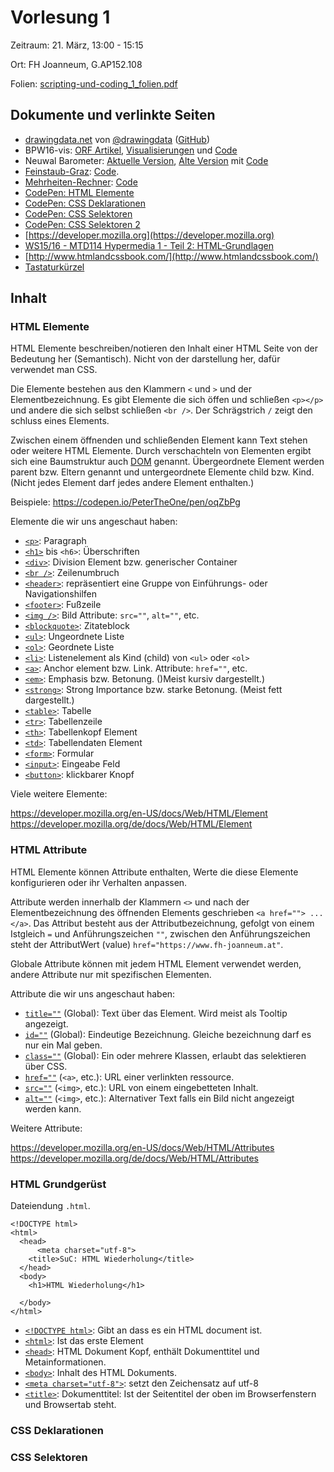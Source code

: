 Vorlesung 1
===========

Zeitraum: 21. März, 13:00 - 15:15

Ort: FH Joanneum, G.AP152.108

Folien: [scripting-und-coding_1_folien.pdf](scripting-und-coding_1_folien.pdf)


Dokumente und verlinkte Seiten
------------------------------

 - [drawingdata.net](https://drawingdata.net/) von [@drawingdata](https://twitter.com/drawingdata) ([GitHub](https://www.github.com/ginseng666))
 - BPW16-vis: [ORF Artikel](http://steiermark.orf.at/news/stories/2813211), [Visualisierungen](https://petertheone.github.io/bpw16-vis/) und [Code](https://github.com/PeterTheOne/bpw16-vis)
 - Neuwal Barometer: [Aktuelle Version](https://neuwal.com/barometer/profile.php?b=11&p=1), [Alte Version](https://neuwal.github.io/barometer/) mit [Code](https://github.com/neuwal/barometer)
 - [Feinstaub-Graz](http://feinstaub-graz.at/): [Code](https://github.com/PPOE/feinstaub-meter).
 - [Mehrheiten-Rechner](http://mehrheiten-rechner.at/): [Code](https://github.com/PeterTheOne/mehrheiten-rechner)
 - [CodePen: HTML Elemente](https://codepen.io/PeterTheOne/pen/oqZbPg)
 - [CodePen: CSS Deklarationen](https://codepen.io/PeterTheOne/pen/xWqYog)
 - [CodePen: CSS Selektoren](https://codepen.io/PeterTheOne/pen/ZxeOzQ)
 - [CodePen: CSS Selektoren 2](https://codepen.io/PeterTheOne/pen/JLWXJX)
 - [https://developer.mozilla.org](https://developer.mozilla.org)
 - [WS15/16 - MTD114 Hypermedia 1 - Teil 2: HTML-Grundlagen](https://www.youtube.com/watch?v=m9VmKANwHO8)
 - [http://www.htmlandcssbook.com/](http://www.htmlandcssbook.com/)
 - [Tastaturkürzel](Tastaturkuerzel.md)


Inhalt
------

### HTML Elemente

HTML Elemente beschreiben/notieren den Inhalt einer HTML Seite von der Bedeutung her (Semantisch). Nicht von der 
darstellung her, dafür verwendet man CSS.

Die Elemente bestehen aus den Klammern `<` und `>` und der Elementbezeichnung. Es gibt Elemente die sich öffen und 
schließen `<p></p>` und andere die sich selbst schließen `<br />`. Der Schrägstrich `/` zeigt den schluss eines Elements.

Zwischen einem öffnenden und schließenden Element kann Text stehen oder weitere HTML Elemente. Durch verschachteln von 
Elementen ergibt sich eine Baumstruktur auch [DOM](https://de.wikipedia.org/wiki/Document_Object_Model) genannt. 
Übergeordnete Element werden parent bzw. Eltern genannt und untergeordnete Elemente child bzw. Kind. (Nicht jedes
Element darf jedes andere Element enthalten.)

Beispiele: https://codepen.io/PeterTheOne/pen/oqZbPg

Elemente die wir uns angeschaut haben:

 - [`<p>`](https://developer.mozilla.org/de/docs/Web/HTML/Element/p): Paragraph
 - [`<h1>`](https://developer.mozilla.org/de/docs/Web/HTML/Element/h1) bis `<h6>`: Überschriften
 - [`<div>`](https://developer.mozilla.org/de/docs/Web/HTML/Element/div): Division Element bzw. generischer Container
 - [`<br />`](https://developer.mozilla.org/de/docs/Web/HTML/Element/br): Zeilenumbruch
 - [`<header>`](https://developer.mozilla.org/de/docs/Web/HTML/Element/header): repräsentiert eine Gruppe von Einführungs- oder Navigationshilfen
 - [`<footer>`](https://developer.mozilla.org/de/docs/Web/HTML/Element/footer): Fußzeile
 - [`<img />`](https://developer.mozilla.org/de/docs/Web/HTML/Element/img): Bild Attribute: `src=""`, `alt=""`, etc.
 - [`<blockquote>`](https://developer.mozilla.org/de/docs/Web/HTML/Element/blockquote): Zitateblock
 - [`<ul>`](https://developer.mozilla.org/de/docs/Web/HTML/Element/ul): Ungeordnete Liste
 - [`<ol>`](https://developer.mozilla.org/de/docs/Web/HTML/Element/ol): Geordnete Liste
 - [`<li>`](https://developer.mozilla.org/de/docs/Web/HTML/Element/li): Listenelement als Kind (child) von `<ul>` oder `<ol>`
 - [`<a>`](https://developer.mozilla.org/de/docs/Web/HTML/Element/a): Anchor element bzw. Link. Attribute: `href=""`, etc.
 - [`<em>`](https://developer.mozilla.org/de/docs/Web/HTML/Element/em): Emphasis bzw. Betonung. ()Meist kursiv dargestellt.)
 - [`<strong>`](https://developer.mozilla.org/de/docs/Web/HTML/Element/strong): Strong Importance bzw. starke Betonung. (Meist fett dargestellt.)
 - [`<table>`](https://developer.mozilla.org/de/docs/Web/HTML/Element/table): Tabelle
 - [`<tr>`](https://developer.mozilla.org/de/docs/Web/HTML/Element/tr): Tabellenzeile
 - [`<th>`](https://developer.mozilla.org/de/docs/Web/HTML/Element/th): Tabellenkopf Element
 - [`<td>`](https://developer.mozilla.org/de/docs/Web/HTML/Element/td): Tabellendaten Element
 - [`<form>`](https://developer.mozilla.org/de/docs/Web/HTML/Element/form): Formular
 - [`<input>`](https://developer.mozilla.org/de/docs/Web/HTML/Element/input): Eingeabe Feld
 - [`<button>`](https://developer.mozilla.org/de/docs/Web/HTML/Element/button): klickbarer Knopf
 
Viele weitere Elemente:

https://developer.mozilla.org/en-US/docs/Web/HTML/Element
https://developer.mozilla.org/de/docs/Web/HTML/Element


### HTML Attribute

HTML Elemente können Attribute enthalten, Werte die diese Elemente konfigurieren oder ihr Verhalten anpassen.

Attribute werden innerhalb der Klammern `<>` und nach der Elementbezeichnung des öffnenden Elements geschrieben `<a href=""> ... </a>`. 
Das Attribut besteht aus der Attributbezeichnung, gefolgt von einem Istgleich `=` und Anführungszeichen `""`, zwischen 
den Anführungszeichen steht der AttributWert (value) `href="https://www.fh-joanneum.at"`.

Globale Attribute können mit jedem HTML Element verwendet werden, andere Attribute nur mit spezifischen Elementen.

Attribute die wir uns angeschaut haben:

 - [`title=""`](https://developer.mozilla.org/de/docs/Web/HTML/Globale_Attribute/title) (Global): Text über das Element. Wird meist als Tooltip angezeigt.
 - [`id=""`](https://developer.mozilla.org/de/docs/Web/HTML/Globale_Attribute/id) (Global): Eindeutige Bezeichnung. Gleiche bezeichnung darf es nur ein Mal geben.
 - [`class=""`](https://developer.mozilla.org/de/docs/Web/HTML/Globale_Attribute/class) (Global): Ein oder mehrere Klassen, erlaubt das selektieren über CSS.
 - [`href=""`](https://developer.mozilla.org/de/docs/Web/HTML/Element/a#attr-href) (`<a>`, etc.): URL einer verlinkten ressource.
 - [`src=""`](https://developer.mozilla.org/de/docs/Web/HTML/Element/img#attr-src) (`<img>`, etc.): URL von einem eingebetteten Inhalt.
 - [`alt=""`](https://developer.mozilla.org/de/docs/Web/HTML/Element/img#attr-alt) (`<img>`, etc.): Alternativer Text falls ein Bild nicht angezeigt werden kann.

Weitere Attribute:

https://developer.mozilla.org/en-US/docs/Web/HTML/Attributes
https://developer.mozilla.org/de/docs/Web/HTML/Attributes


### HTML Grundgerüst

Dateiendung `.html`.

```
<!DOCTYPE html>
<html>
  <head>
	  <meta charset="utf-8">
    <title>SuC: HTML Wiederholung</title>
  </head>
  <body>
    <h1>HTML Wiederholung</h1>
    
  </body>
</html>
```

 - [`<!DOCTYPE html>`](https://developer.mozilla.org/en-US/docs/Glossary/Doctype): Gibt an dass es ein HTML document ist.
 - [`<html>`](https://developer.mozilla.org/de/docs/Web/HTML/Element/html): Ist das erste Element
 - [`<head>`](https://developer.mozilla.org/de/docs/Web/HTML/Element/head): HTML Dokument Kopf, enthält Dokumenttitel und Metainformationen.
 - [`<body>`](https://developer.mozilla.org/de/docs/Web/HTML/Element/body): Inhalt des HTML Dokuments.
 - [`<meta charset="utf-8">`](https://developer.mozilla.org/de/docs/Web/HTML/Element/meta#attr-charset): setzt den Zeichensatz auf utf-8
 - [`<title>`](https://developer.mozilla.org/de/docs/Web/HTML/Element/title): Dokumenttitel: Ist der Seitentitel der oben im Browserfenstern und Browsertab steht.


### CSS Deklarationen


### CSS Selektoren





